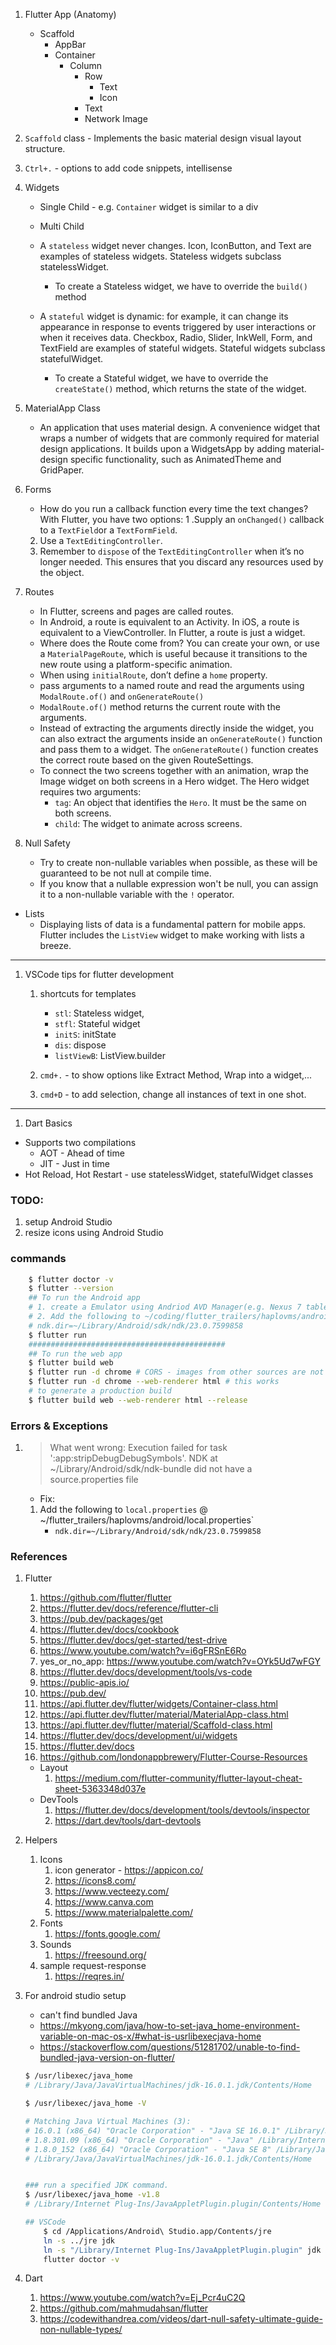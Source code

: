 1. Flutter App (Anatomy) 
    - Scaffold
        - AppBar
        - Container
            - Column
                - Row 
                    - Text
                    - Icon
                - Text
                - Network Image


1. `Scaffold` class -  Implements the basic material design visual layout structure.
1. `Ctrl+.` - options to add code snippets, intellisense

1. Widgets
    - Single Child - e.g. `Container` widget is similar to a div
    - Multi Child 
    - A `stateless` widget never changes. Icon, IconButton, and Text are examples of stateless widgets. Stateless widgets subclass statelessWidget. 
        - To create a Stateless widget, we have to override the `build()` method

    - A `stateful` widget is dynamic: for example, it can change its appearance in response to events triggered by user interactions or when it receives data. Checkbox, Radio, Slider, InkWell, Form, and TextField are examples of stateful widgets. Stateful widgets subclass statefulWidget.
        - To create a Stateful widget, we have to override the `createState()` method, which returns the state of the widget. 


1. MaterialApp Class
    - An application that uses material design. A convenience widget that wraps a number of widgets that are commonly required for material design applications. It builds upon a WidgetsApp by adding material-design specific functionality, such as AnimatedTheme and GridPaper.

1. Forms
    - How do you run a callback function every time the text changes? With Flutter, you have two options:
    1 .Supply an `onChanged()` callback to a `TextField`or a `TextFormField`.
    2. Use a `TextEditingController`.
    3. Remember to `dispose` of the `TextEditingController` when it’s no longer needed. This ensures that you discard any resources used by the object.

1. Routes 
    - In Flutter, screens and pages are called routes.
    - In Android, a route is equivalent to an Activity. In iOS, a route is equivalent to a ViewController. In Flutter, a route is just a widget.
    - Where does the Route come from? You can create your own, or use a `MaterialPageRoute`, which is useful because it transitions to the new route using a platform-specific animation.
    - When using `initialRoute`, don’t define a `home` property.
    - pass arguments to a named route and read the arguments using `ModalRoute.of()` and `onGenerateRoute()` 
    - `ModalRoute.of()` method returns the current route with the arguments.
    - Instead of extracting the arguments directly inside the widget, you can also extract the arguments inside an `onGenerateRoute()` function and pass them to a widget. The `onGenerateRoute()` function creates the correct route based on the given RouteSettings.
    - To connect the two screens together with an animation, wrap the Image widget on both screens in a Hero widget. The Hero widget requires two arguments:
        - `tag`: An object that identifies the `Hero`. It must be the same on both screens.
        - `child`: The widget to animate across screens.
1. Null Safety
    - Try to create non-nullable variables when possible, as these will be guaranteed to be not null at compile time.
    - If you know that a nullable expression won't be null, you can assign it to a non-nullable variable with the `!` operator.

- Lists
    - Displaying lists of data is a fundamental pattern for mobile apps. Flutter includes the `ListView` widget to make working with lists a breeze.

------
1. VSCode tips  for flutter development
    1. shortcuts for templates
        - `stl`: Stateless widget,
        - `stfl`: Stateful widget
        - `initS`: initState
        - `dis`: dispose
        - `listViewB`: ListView.builder

    1. `cmd+.` - to show options like Extract Method, Wrap into a widget,...
    1. `cmd+D` - to add selection, change all instances of text in one shot.
------

1. Dart Basics
 - Supports two compilations   
    - AOT - Ahead of time 
    - JIT - Just in time
 - Hot Reload, Hot Restart   - use statelessWidget, statefulWidget classes

### TODO: 
1. setup Android Studio   
1. resize icons using Android Studio
### commands
~~~sh
    $ flutter doctor -v
    $ flutter --version
    ## To run the Android app
    # 1. create a Emulator using Andriod AVD Manager(e.g. Nexus 7 tablet device)
    # 2. Add the following to ~/coding/flutter_trailers/haplovms/android/local.properties
    # ndk.dir=~/Library/Android/sdk/ndk/23.0.7599858
    $ flutter run
    ############################################
    ## To run the web app
    $ flutter build web
    $ flutter run -d chrome # CORS - images from other sources are not loaded
    $ flutter run -d chrome --web-renderer html # this works
    # to generate a production build
    $ flutter build web --web-renderer html --release 
~~~

### Errors & Exceptions
1.  > What went wrong: Execution failed for task ':app:stripDebugDebugSymbols'.
    > NDK at ~/Library/Android/sdk/ndk-bundle did not have a source.properties file
    - Fix: 
    1. Add the following to `local.properties`
        @ ~/flutter_trailers/haplovms/android/local.properties`
        - `ndk.dir=~/Library/Android/sdk/ndk/23.0.7599858`
### References
1. Flutter
    1. https://github.com/flutter/flutter
    1. https://flutter.dev/docs/reference/flutter-cli
    1. https://pub.dev/packages/get
    1. https://flutter.dev/docs/cookbook
    1. https://flutter.dev/docs/get-started/test-drive
    1. https://www.youtube.com/watch?v=i6gFRSnE6Ro
    1. yes_or_no_app: https://www.youtube.com/watch?v=OYk5Ud7wFGY
    1. https://flutter.dev/docs/development/tools/vs-code
    1. https://public-apis.io/
    1. https://pub.dev/
    1. https://api.flutter.dev/flutter/widgets/Container-class.html
    1. https://api.flutter.dev/flutter/material/MaterialApp-class.html
    1. https://api.flutter.dev/flutter/material/Scaffold-class.html
    1. https://flutter.dev/docs/development/ui/widgets
    1. https://flutter.dev/docs
    1. https://github.com/londonappbrewery/Flutter-Course-Resources
    - Layout
      1. https://medium.com/flutter-community/flutter-layout-cheat-sheet-5363348d037e
    - DevTools
        1. https://flutter.dev/docs/development/tools/devtools/inspector
        1. https://dart.dev/tools/dart-devtools


1. Helpers 
    1. Icons
        1. icon generator - https://appicon.co/  
        1. https://icons8.com/
        1. https://www.vecteezy.com/
        1. https://www.canva.com
        1. https://www.materialpalette.com/
    1.  Fonts
        1. https://fonts.google.com/
    1. Sounds 
        1. https://freesound.org/
    1. sample request-response
        1. https://reqres.in/  

1. For android studio setup
    - can't find bundled Java 
    - https://mkyong.com/java/how-to-set-java_home-environment-variable-on-mac-os-x/#what-is-usrlibexecjava-home
    - https://stackoverflow.com/questions/51281702/unable-to-find-bundled-java-version-on-flutter/
         
    ~~~sh
    $ /usr/libexec/java_home
    # /Library/Java/JavaVirtualMachines/jdk-16.0.1.jdk/Contents/Home

    $ /usr/libexec/java_home -V

    # Matching Java Virtual Machines (3):
    # 16.0.1 (x86_64) "Oracle Corporation" - "Java SE 16.0.1" /Library/Java/JavaVirtualMachines/jdk-16.0.1.jdk/Contents/Home
    # 1.8.301.09 (x86_64) "Oracle Corporation" - "Java" /Library/Internet Plug-Ins/JavaAppletPlugin.plugin/Contents/Home
    # 1.8.0_152 (x86_64) "Oracle Corporation" - "Java SE 8" /Library/Java/JavaVirtualMachines/jdk1.8.0_152.jdk/Contents/Home
    # /Library/Java/JavaVirtualMachines/jdk-16.0.1.jdk/Contents/Home


    ### run a specified JDK command.
    $ /usr/libexec/java_home -v1.8
    # /Library/Internet Plug-Ins/JavaAppletPlugin.plugin/Contents/Home

    ## VSCode
        $ cd /Applications/Android\ Studio.app/Contents/jre
        ln -s ../jre jdk
        ln -s "/Library/Internet Plug-Ins/JavaAppletPlugin.plugin" jdk
        flutter doctor -v

    ~~~

1. Dart
    1. https://www.youtube.com/watch?v=Ej_Pcr4uC2Q
    1. https://github.com/mahmudahsan/flutter
    1. https://codewithandrea.com/videos/dart-null-safety-ultimate-guide-non-nullable-types/